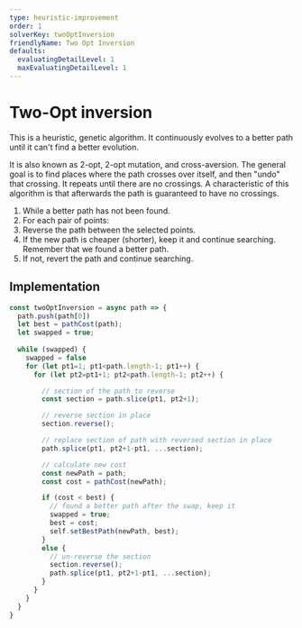 ```yaml
---
type: heuristic-improvement
order: 1
solverKey: twoOptInversion
friendlyName: Two Opt Inversion
defaults:
  evaluatingDetailLevel: 1
  maxEvaluatingDetailLevel: 1
---
```



# Two-Opt inversion

This is a heuristic, genetic algorithm. It continuously evolves to a better path until it can't find a better evolution.

It is also known as 2-opt, 2-opt mutation, and cross-aversion. The general goal is to find places where the path crosses over itself, and then "undo" that crossing. It repeats until there are no crossings. A characteristic of this algorithm is that afterwards the path is guaranteed to have no crossings.

  1. While a better path has not been found.
  2. For each pair of points:
  3. Reverse the path between the selected points.
  4. If the new path is cheaper (shorter), keep it and continue searching. Remember that we found a better path.
  5. If not, revert the path and continue searching.

## Implementation

```javascript
const twoOptInversion = async path => {
  path.push(path[0])
  let best = pathCost(path);
  let swapped = true;
  
  while (swapped) {
    swapped = false
    for (let pt1=1; pt1<path.length-1; pt1++) {
      for (let pt2=pt1+1; pt2<path.length-1; pt2++) {

        // section of the path to reverse
        const section = path.slice(pt1, pt2+1);

        // reverse section in place
        section.reverse();

        // replace section of path with reversed section in place
        path.splice(pt1, pt2+1-pt1, ...section);

        // calculate new cost
        const newPath = path;
        const cost = pathCost(newPath);

        if (cost < best) {
          // found a better path after the swap, keep it
          swapped = true;
          best = cost;
          self.setBestPath(newPath, best);
        } 
        else {
          // un-reverse the section
          section.reverse();
          path.splice(pt1, pt2+1-pt1, ...section);
        }
      }
    }
  }
}

```
